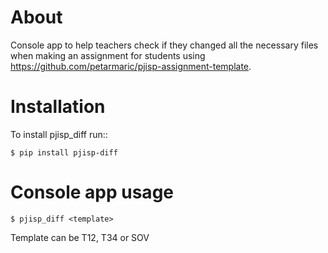 About
=====

Console app to help teachers check if they changed all the necessary files when making an assignment for students using https://github.com/petarmaric/pjisp-assignment-template.

Installation
============

To install pjisp_diff run::

    $ pip install pjisp-diff

Console app usage
=================

    $ pjisp_diff <template>
Template can be T12, T34 or SOV
